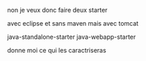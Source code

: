 non je veux donc faire deux starter

avec eclipse et sans maven mais avec tomcat

java-standalone-starter
java-webapp-starter


donne moi ce qui les caractriseras 
